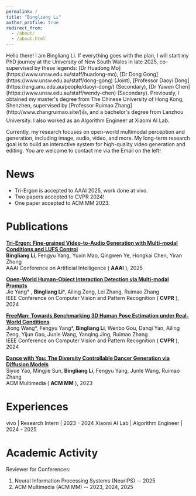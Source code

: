 ```yaml
---
permalink: /
title: "Bingliang Li"
author_profile: true
redirect_from: 
  - /about/
  - /about.html
---
```

<style>
table {
    border-collapse: collapse;
}
table, th, td {
   border: none;
}
blockquote {
    border-left: none;
    padding-left: 10px;
}
</style>
<link rel="preconnect" href="https://fonts.googleapis.com">
<link rel="preconnect" href="https://fonts.gstatic.com" crossorigin>
<link href="https://fonts.googleapis.com/css2?family=Asap:ital,wght@0,100..900;1,100..900&display=swap" rel="stylesheet">
Hello there! I am Bingliang Li. If everything goes with the plan, I will start my PhD journey at the University of New South Wales in late 2025, co-supervised by these legends: [Dr Huadong Mo](https://www.unsw.edu.au/staff/huadong-mo), [Dr Dong Gong](https://www.unsw.edu.au/staff/dong-gong) (Joint), [Professor Daoyi Dong](https://eng.anu.edu.au/people/daoyi-dong/) (Secondary), [Dr Yawen Chen](https://www.unsw.edu.au/staff/wendy-chen) (Secondary). Previously, I obtained my master's degree from The Chinese University of Hong Kong, Shenzhen, supervised by [Professor Ruimao Zhang](http://www.zhangruimao.site/)👍, and a bachelor's degree from Lanzhou University. I also worked as an Algorithm Engineer at Xiaomi AI Lab.

Currently, my research focuses on open-world multimodal perception and generation, including image, audio, video, and more. My long-term research goal is to build an interactive system for high-quality video generation and editing. You are welcome to contact me via the Email on the left!

# News

- Tri-Ergon is accepted to AAAI 2025, work done at vivo.
- Two papers accepted to CVPR 2024!
- One paper accepted to ACM MM 2023.

# Publications

[**Tri-Ergon: Fine-grained Video-to-Audio Generation with Multi-modal Conditions and LUFS Control**](https://arxiv.org/abs/2412.20378)<br />
**Bingliang Li**, Fengyu Yang, Yuxin Mao, Qingwen Ye, Hongkai Chen, Yiran Zhong<br />
AAAI Conference on Artificial Intelligence ( **AAAI** ), 2025

[**Open-World Human-Object Interaction Detection via Multi-modal Prompts**](https://arxiv.org/abs/2406.07221)<br />
Jie Yang\* , **Bingliang Li**\*, Ailing Zeng, Lei Zhang, Ruimao Zhang<br />
IEEE Conference on Computer Vision and Pattern Recognition ( **CVPR** ), 2024

[**FreeMan: Towards Benchmarking 3D Human Pose Estimation under Real-World Conditions**](https://openaccess.thecvf.com/content/CVPR2024/papers/Wang_FreeMan_Towards_Benchmarking_3D_Human_Pose_Estimation_under_Real-World_Conditions_CVPR_2024_paper.pdf)<br />
Jiong Wang\*, Fengyu Yang\*, **Bingliang Li**, Wenbo Gou, Danqi Yan, Ailing Zeng, Yijun Gao, Junle Wang, Yanqing Jing, Ruimao Zhang<br />
IEEE Conference on Computer Vision and Pattern Recognition ( **CVPR** ), 2024

[**Dance with You: The Diversity Controllable Dancer Generation via Diffusion Models**](https://arxiv.org/abs/2308.13551)<br />
Siyue Yao, Mingjie Sun, **Bingliang Li**, Fengyu Yang, Junle Wang, Ruimao Zhang<br />
ACM Multimedia ( **ACM MM** ), 2023

# Experiences

vivo | Research Intern | 2023 - 2024
Xiaomi AI Lab | Algorithm Engineer | 2024 - 2025

# Academic Activity

Reviewer for Conferences:

1. Neural Information Processing Systems (NeurIPS) -- 2025
2. ACM Multimedia (ACM MM) -- 2023, 2024, 2025
